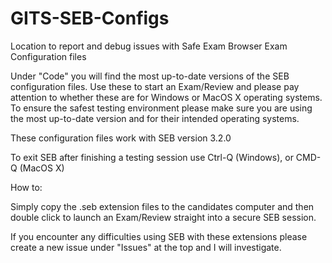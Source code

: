 # GITS-SEB-Configs
Location to report and debug issues with Safe Exam Browser Exam Configuration files


Under "Code" you will find the most up-to-date versions of the SEB configuration files. Use these to start an Exam/Review and please pay attention to whether
these are for Windows or MacOS X operating systems. To ensure the safest testing environment please make sure you are using the most up-to-date version and for
their intended operating systems.

These configuration files work with SEB version 3.2.0

To exit SEB after finishing a testing session use Ctrl-Q (Windows), or CMD-Q (MacOS X)

How to:

Simply copy the .seb extension files to the candidates computer and then double click to launch an Exam/Review straight into a secure SEB session.


If you encounter any difficulties using SEB with these extensions please create a new issue under "Issues" at the top and I will investigate.
